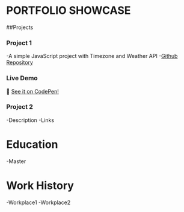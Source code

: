 # PORTFOLIO SHOWCASE

##Projects
### Project 1
-A simple JavaScript project with Timezone and Weather API 
-[Github Repository](https://github.com/sjun8080/portfolio-weather.git)
### Live Demo
🔗 [See it on CodePen!](https://codepen.io/stevejun80/pen/LEYLqpr)


### Project 2
-Description
-Links

# Education
-Master

# Work History
-Workplace1
-Workplace2

